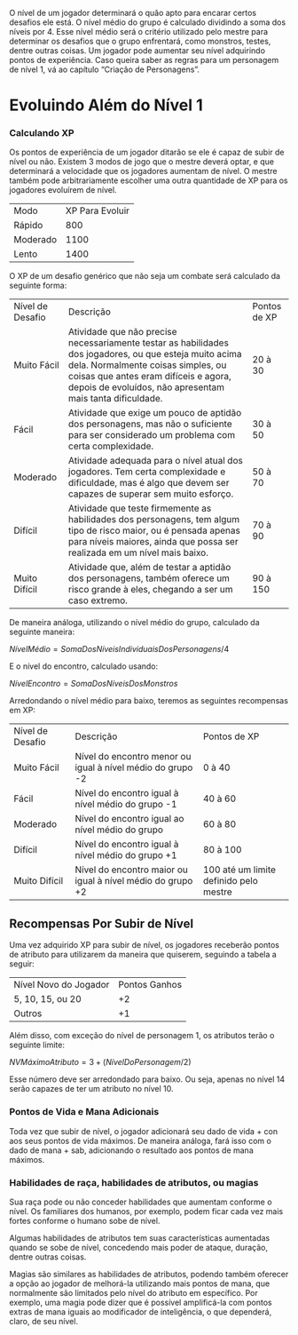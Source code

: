 O nível de um jogador determinará o quão apto para encarar certos desafios ele está. O nível médio do grupo é calculado dividindo a soma dos níveis por 4. Esse nível médio será o critério utilizado pelo mestre para determinar os desafios que o grupo enfrentará, como monstros, testes, dentre outras coisas. Um jogador pode aumentar seu nível adquirindo pontos de experiência. Caso queira saber as regras para um personagem de nível 1, vá ao capítulo “Criação de Personagens”.

# Evoluindo Além do Nível 1

### Calculando XP

Os pontos de experiência de um jogador ditarão se ele é capaz de subir de nível ou não. Existem 3 modos de jogo que o mestre deverá optar, e que determinará a velocidade que os jogadores aumentam de nível. O mestre também pode arbitrariamente escolher uma outra quantidade de XP para os jogadores evoluírem de nível.

|   |   |
|---|---|
|Modo|XP Para Evoluir|
|Rápido|800|
|Moderado|1100|
|Lento|1400|

O XP de um desafio genérico que não seja um combate será calculado da seguinte forma:

|   |   |   |
|---|---|---|
|Nível de Desafio|Descrição|Pontos de XP|
|Muito Fácil|Atividade que não precise necessariamente testar as habilidades dos jogadores, ou que esteja muito acima dela. Normalmente coisas simples, ou coisas que antes eram difíceis e agora, depois de evoluídos, não apresentam mais tanta dificuldade.|20 à 30|
|Fácil|Atividade que exige um pouco de aptidão dos personagens, mas não o suficiente para ser considerado um problema com certa complexidade.|30 à 50|
|Moderado|Atividade adequada para o nível atual dos jogadores. Tem certa complexidade e dificuldade, mas é algo que devem ser capazes de superar sem muito esforço.|50 à 70|
|Difícil|Atividade que teste firmemente as habilidades dos personagens, tem algum tipo de risco maior, ou é pensada apenas para níveis maiores, ainda que possa ser realizada em um nível mais baixo.|70 à 90|
|Muito Difícil|Atividade que, além de testar a aptidão dos personagens, também oferece um risco grande à eles, chegando a ser um caso extremo.|90 à 150|

De maneira análoga, utilizando o nível médio do grupo, calculado da seguinte maneira:

$NívelMédio=SomaDosNíveisIndividuaisDosPersonagens/4$

E o nível do encontro, calculado usando:

$NívelEncontro=SomaDosNíveisDosMonstros$

Arredondando o nível médio para baixo, teremos as seguintes recompensas em XP:

|   |   |   |
|---|---|---|
|Nível de Desafio|Descrição|Pontos de XP|
|Muito Fácil|Nível do encontro menor ou igual à nível médio do grupo -2|0 à 40|
|Fácil|Nível do encontro igual à nível médio do grupo -1|40 à 60|
|Moderado|Nível do encontro igual ao nível médio do grupo|60 à 80|
|Difícil|Nível do encontro igual à nível médio do grupo +1|80 à 100|
|Muito Difícil|Nível do encontro maior ou igual à nível médio do grupo +2|100 até um limite definido pelo mestre|

## Recompensas Por Subir de Nível

Uma vez adquirido XP para subir de nível, os jogadores receberão pontos de atributo para utilizarem da maneira que quiserem, seguindo a tabela a seguir:

|   |   |
|---|---|
|Nível Novo do Jogador|Pontos Ganhos|
|5, 10, 15, ou 20|+2|
|Outros|+1|

Além disso, com exceção do nível de personagem 1, os atributos terão o seguinte limite:

$NVMáximoAtributo=3+(NívelDoPersonagem/2)$

Esse número deve ser arredondado para baixo. Ou seja, apenas no nível 14 serão capazes de ter um atributo no nível 10.

### Pontos de Vida e Mana Adicionais

Toda vez que subir de nível, o jogador adicionará seu dado de vida + con aos seus pontos de vida máximos. De maneira análoga, fará isso com o dado de mana + sab, adicionando o resultado aos pontos de mana máximos.

### Habilidades de raça, habilidades de atributos, ou magias

Sua raça pode ou não conceder habilidades que aumentam conforme o nível. Os familiares dos humanos, por exemplo, podem ficar cada vez mais fortes conforme o humano sobe de nível.

Algumas habilidades de atributos tem suas características aumentadas quando se sobe de nível, concedendo mais poder de ataque, duração, dentre outras coisas.

Magias são similares as habilidades de atributos, podendo também oferecer a opção ao jogador de melhorá-la utilizando mais pontos de mana, que normalmente são limitados pelo nível do atributo em específico. Por exemplo, uma magia pode dizer que é possível amplificá-la com pontos extras de mana iguais ao modificador de inteligência, o que dependerá, claro, de seu nível.